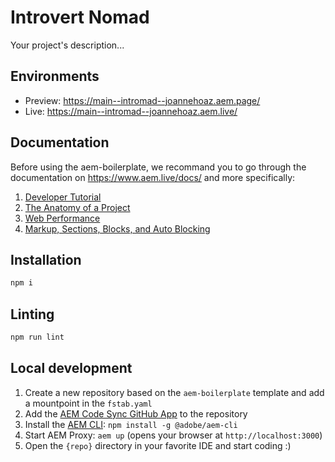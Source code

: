 # Introvert Nomad
Your project's description...

## Environments
- Preview: https://main--intromad--joannehoaz.aem.page/
- Live: https://main--intromad--joannehoaz.aem.live/

## Documentation

Before using the aem-boilerplate, we recommand you to go through the documentation on https://www.aem.live/docs/ and more specifically:
1. [Developer Tutorial](https://www.aem.live/developer/tutorial)
2. [The Anatomy of a Project](https://www.aem.live/developer/anatomy-of-a-project)
3. [Web Performance](https://www.aem.live/developer/keeping-it-100)
4. [Markup, Sections, Blocks, and Auto Blocking](https://www.aem.live/developer/markup-sections-blocks)

## Installation

```sh
npm i
```

## Linting

```sh
npm run lint
```

## Local development

1. Create a new repository based on the `aem-boilerplate` template and add a mountpoint in the `fstab.yaml`
1. Add the [AEM Code Sync GitHub App](https://github.com/apps/aem-code-sync) to the repository
1. Install the [AEM CLI](https://github.com/adobe/helix-cli): `npm install -g @adobe/aem-cli`
1. Start AEM Proxy: `aem up` (opens your browser at `http://localhost:3000`)
1. Open the `{repo}` directory in your favorite IDE and start coding :)

